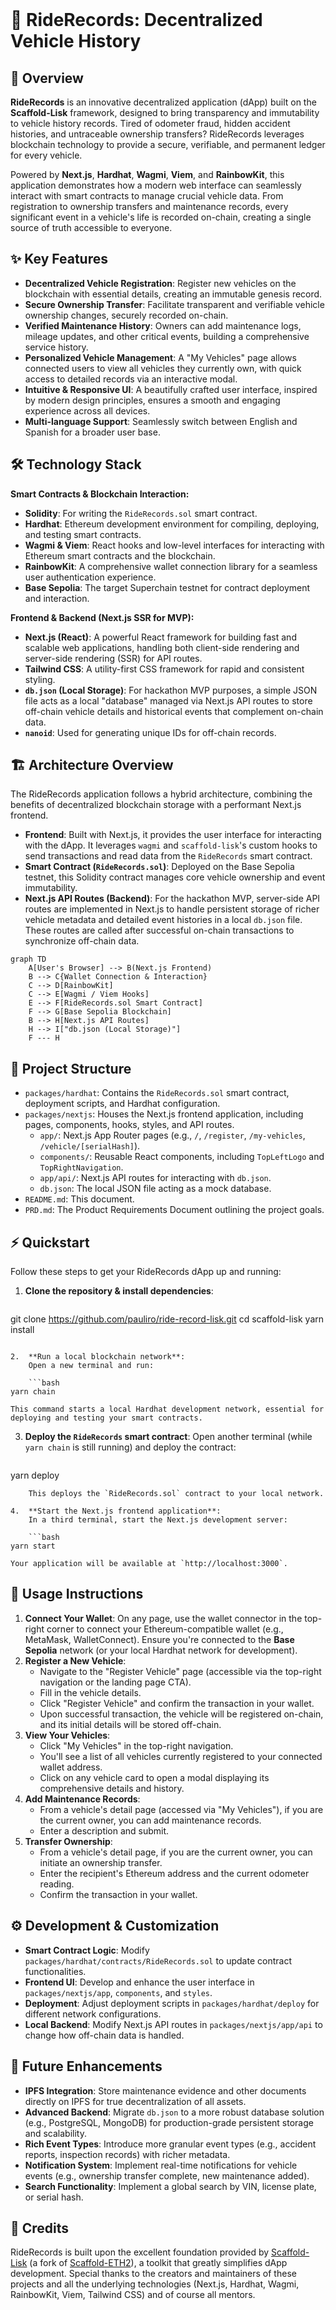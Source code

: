 

<br />

# 🚗 RideRecords: Decentralized Vehicle History

## 🚀 Overview
**RideRecords** is an innovative decentralized application (dApp) built on the **Scaffold-Lisk** framework, designed to bring transparency and immutability to vehicle history records. Tired of odometer fraud, hidden accident histories, and untraceable ownership transfers? RideRecords leverages blockchain technology to provide a secure, verifiable, and permanent ledger for every vehicle.

Powered by **Next.js**, **Hardhat**, **Wagmi**, **Viem**, and **RainbowKit**, this application demonstrates how a modern web interface can seamlessly interact with smart contracts to manage crucial vehicle data. From registration to ownership transfers and maintenance records, every significant event in a vehicle's life is recorded on-chain, creating a single source of truth accessible to everyone.

## ✨ Key Features

-   **Decentralized Vehicle Registration**: Register new vehicles on the blockchain with essential details, creating an immutable genesis record.
-   **Secure Ownership Transfer**: Facilitate transparent and verifiable vehicle ownership changes, securely recorded on-chain.
-   **Verified Maintenance History**: Owners can add maintenance logs, mileage updates, and other critical events, building a comprehensive service history.
-   **Personalized Vehicle Management**: A "My Vehicles" page allows connected users to view all vehicles they currently own, with quick access to detailed records via an interactive modal.
-   **Intuitive & Responsive UI**: A beautifully crafted user interface, inspired by modern design principles, ensures a smooth and engaging experience across all devices.
-   **Multi-language Support**: Seamlessly switch between English and Spanish for a broader user base.

## 🛠️ Technology Stack

**Smart Contracts & Blockchain Interaction:**
-   **Solidity**: For writing the `RideRecords.sol` smart contract.
-   **Hardhat**: Ethereum development environment for compiling, deploying, and testing smart contracts.
-   **Wagmi & Viem**: React hooks and low-level interfaces for interacting with Ethereum smart contracts and the blockchain.
-   **RainbowKit**: A comprehensive wallet connection library for a seamless user authentication experience.
-   **Base Sepolia**: The target Superchain testnet for contract deployment and interaction.

**Frontend & Backend (Next.js SSR for MVP):**
-   **Next.js (React)**: A powerful React framework for building fast and scalable web applications, handling both client-side rendering and server-side rendering (SSR) for API routes.
-   **Tailwind CSS**: A utility-first CSS framework for rapid and consistent styling.
-   **`db.json` (Local Storage)**: For hackathon MVP purposes, a simple JSON file acts as a local "database" managed via Next.js API routes to store off-chain vehicle details and historical events that complement on-chain data.
-   **`nanoid`**: Used for generating unique IDs for off-chain records.

## 🏗️ Architecture Overview

The RideRecords application follows a hybrid architecture, combining the benefits of decentralized blockchain storage with a performant Next.js frontend.

-   **Frontend**: Built with Next.js, it provides the user interface for interacting with the dApp. It leverages `wagmi` and `scaffold-lisk`'s custom hooks to send transactions and read data from the `RideRecords` smart contract.
-   **Smart Contract (`RideRecords.sol`)**: Deployed on the Base Sepolia testnet, this Solidity contract manages core vehicle ownership and event immutability.
-   **Next.js API Routes (Backend)**: For the hackathon MVP, server-side API routes are implemented in Next.js to handle persistent storage of richer vehicle metadata and detailed event histories in a local `db.json` file. These routes are called after successful on-chain transactions to synchronize off-chain data.

```mermaid
graph TD
    A[User's Browser] --> B(Next.js Frontend)
    B --> C{Wallet Connection & Interaction}
    C --> D[RainbowKit]
    C --> E[Wagmi / Viem Hooks]
    E --> F[RideRecords.sol Smart Contract]
    F --> G[Base Sepolia Blockchain]
    B --> H[Next.js API Routes]
    H --> I["db.json (Local Storage)"]
    F --- H
```

## 📂 Project Structure

-   `packages/hardhat`: Contains the `RideRecords.sol` smart contract, deployment scripts, and Hardhat configuration.
-   `packages/nextjs`: Houses the Next.js frontend application, including pages, components, hooks, styles, and API routes.
    -   `app/`: Next.js App Router pages (e.g., `/`, `/register`, `/my-vehicles`, `/vehicle/[serialHash]`).
    -   `components/`: Reusable React components, including `TopLeftLogo` and `TopRightNavigation`.
    -   `app/api/`: Next.js API routes for interacting with `db.json`.
    -   `db.json`: The local JSON file acting as a mock database.
-   `README.md`: This document.
-   `PRD.md`: The Product Requirements Document outlining the project goals.

## ⚡ Quickstart

Follow these steps to get your RideRecords dApp up and running:

1.  **Clone the repository & install dependencies**:

    ```bash
git clone https://github.com/pauliro/ride-record-lisk.git
cd scaffold-lisk
yarn install
```

2.  **Run a local blockchain network**:
    Open a new terminal and run:

    ```bash
yarn chain
```
    This command starts a local Hardhat development network, essential for deploying and testing your smart contracts.

3.  **Deploy the `RideRecords` smart contract**:
    Open another terminal (while `yarn chain` is still running) and deploy the contract:

    ```bash
yarn deploy
```
    This deploys the `RideRecords.sol` contract to your local network.

4.  **Start the Next.js frontend application**:
    In a third terminal, start the Next.js development server:

    ```bash
yarn start
```
    Your application will be available at `http://localhost:3000`.

## 📖 Usage Instructions

1.  **Connect Your Wallet**: On any page, use the wallet connector in the top-right corner to connect your Ethereum-compatible wallet (e.g., MetaMask, WalletConnect). Ensure you're connected to the **Base Sepolia** network (or your local Hardhat network for development).
2.  **Register a New Vehicle**:
    -   Navigate to the "Register Vehicle" page (accessible via the top-right navigation or the landing page CTA).
    -   Fill in the vehicle details.
    -   Click "Register Vehicle" and confirm the transaction in your wallet.
    -   Upon successful transaction, the vehicle will be registered on-chain, and its initial details will be stored off-chain.
3.  **View Your Vehicles**:
    -   Click "My Vehicles" in the top-right navigation.
    -   You'll see a list of all vehicles currently registered to your connected wallet address.
    -   Click on any vehicle card to open a modal displaying its comprehensive details and history.
4.  **Add Maintenance Records**:
    -   From a vehicle's detail page (accessed via "My Vehicles"), if you are the current owner, you can add maintenance records.
    -   Enter a description and submit.
5.  **Transfer Ownership**:
    -   From a vehicle's detail page, if you are the current owner, you can initiate an ownership transfer.
    -   Enter the recipient's Ethereum address and the current odometer reading.
    -   Confirm the transaction in your wallet.

## ⚙️ Development & Customization

-   **Smart Contract Logic**: Modify `packages/hardhat/contracts/RideRecords.sol` to update contract functionalities.
-   **Frontend UI**: Develop and enhance the user interface in `packages/nextjs/app`, `components`, and `styles`.
-   **Deployment**: Adjust deployment scripts in `packages/hardhat/deploy` for different network configurations.
-   **Local Backend**: Modify Next.js API routes in `packages/nextjs/app/api` to change how off-chain data is handled.

## 🌟 Future Enhancements

-   **IPFS Integration**: Store maintenance evidence and other documents directly on IPFS for true decentralization of all assets.
-   **Advanced Backend**: Migrate `db.json` to a more robust database solution (e.g., PostgreSQL, MongoDB) for production-grade persistent storage and scalability.
-   **Rich Event Types**: Introduce more granular event types (e.g., accident reports, inspection records) with richer metadata.
-   **Notification System**: Implement real-time notifications for vehicle events (e.g., ownership transfer complete, new maintenance added).
-   **Search Functionality**: Implement a global search by VIN, license plate, or serial hash.

## 🙏 Credits

RideRecords is built upon the excellent foundation provided by [Scaffold-Lisk](https://github.com/LiskHQ/scaffold-lisk) (a fork of [Scaffold-ETH2](https://github.com/scaffold-eth/scaffold-eth-2)), a toolkit that greatly simplifies dApp development. Special thanks to the creators and maintainers of these projects and all the underlying technologies (Next.js, Hardhat, Wagmi, RainbowKit, Viem, Tailwind CSS) and of course all mentors.
